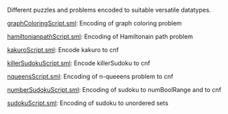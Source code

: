 Different puzzles and problems encoded to suitable versatile datatypes.

[graphColoringScript.sml](graphColoringScript.sml):
Encoding of graph coloring problem

[hamiltonianpathScript.sml](hamiltonianpathScript.sml):
Encoding of Hamiltonain path problem

[kakuroScript.sml](kakuroScript.sml):
Encode kakuro to cnf

[killerSudokuScript.sml](killerSudokuScript.sml):
Encode killerSudoku to cnf

[nqueensScript.sml](nqueensScript.sml):
Encoding of n-queeens problem to cnf

[numberSudokuScript.sml](numberSudokuScript.sml):
Encoding of sudoku to numBoolRange and to cnf

[sudokuScript.sml](sudokuScript.sml):
Encoding of sudoku to unordered sets
